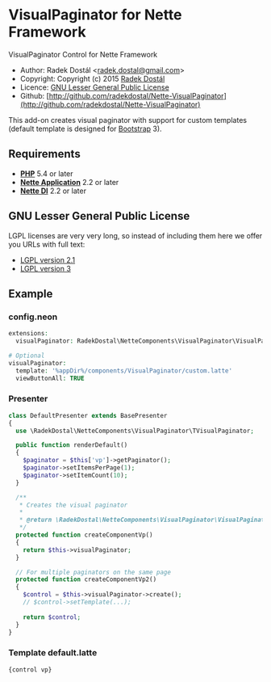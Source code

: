 ﻿# VisualPaginator for Nette Framework

VisualPaginator Control for Nette Framework

- Author: Radek Dostál &lt;radek.dostal@gmail.com&gt;
- Copyright: Copyright (c) 2015 [Radek Dostál](http://www.radekdostal.cz)
- Licence: [GNU Lesser General Public License](http://www.gnu.org/licenses/)
- Github: [http://github.com/radekdostal/Nette-VisualPaginator](http://github.com/radekdostal/Nette-VisualPaginator)

This add-on creates visual paginator with support for custom templates (default template is designed for [Bootstrap](http://getbootstrap.com/) 3).

## Requirements

- **[PHP](http://php.net)** 5.4 or later
- **[Nette Application](https://github.com/nette/application)** 2.2 or later
- **[Nette DI](https://github.com/nette/di)** 2.2 or later

## GNU Lesser General Public License

LGPL licenses are very very long, so instead of including them here we offer you URLs with full text:

- [LGPL version 2.1](http://www.gnu.org/licenses/lgpl-2.1.html)
- [LGPL version 3](http://www.gnu.org/licenses/lgpl-3.0.html)

## Example

### config.neon

```php
extensions:
  visualPaginator: RadekDostal\NetteComponents\VisualPaginator\VisualPaginatorExtension

# Optional
visualPaginator:
  template: '%appDir%/components/VisualPaginator/custom.latte'
  viewButtonAll: TRUE
```

### Presenter

```php
class DefaultPresenter extends BasePresenter
{
  use \RadekDostal\NetteComponents\VisualPaginator\TVisualPaginator;

  public function renderDefault()
  {
    $paginator = $this['vp']->getPaginator();
    $paginator->setItemsPerPage(1);
    $paginator->setItemCount(10);
  }

  /**
   * Creates the visual paginator
   *
   * @return \RadekDostal\NetteComponents\VisualPaginator\VisualPaginator
   */
  protected function createComponentVp()
  {
    return $this->visualPaginator;
  }

  // For multiple paginators on the same page
  protected function createComponentVp2()
  {
    $control = $this->visualPaginator->create();
    // $control->setTemplate(...);
    
    return $control;
  }
}
```

### Template default.latte

```
{control vp}
```